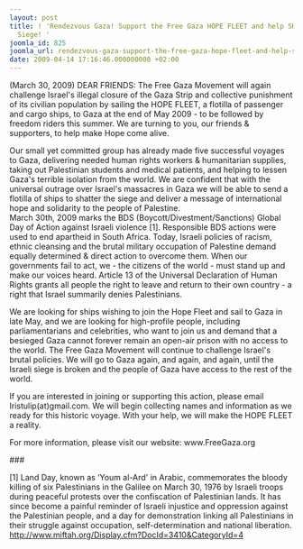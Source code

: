 ```yaml
---
layout: post
title: ! 'Rendezvous Gaza! Support the Free Gaza HOPE FLEET and help SHATTER the Israeli
  Siege! '
joomla_id: 825
joomla_url: rendezvous-gaza-support-the-free-gaza-hope-fleet-and-help-shatter-the-israeli-siege-
date: 2009-04-14 17:16:46.000000000 +02:00
---
```

<p>(March 30, 2009) DEAR FRIENDS: The Free Gaza Movement will again challenge Israel's illegal closure of the Gaza Strip and collective punishment of its civilian population by sailing the HOPE FLEET, a flotilla of passenger and cargo ships, to Gaza at the end of May 2009 - to be followed by freedom riders this summer. We are turning to you, our friends & supporters, to help make Hope come alive.</p>

<p>Our small yet committed group has already made five successful voyages to Gaza, delivering needed human rights workers & humanitarian supplies, taking out Palestinian students and medical patients, and helping to lessen Gaza's terrible isolation from the world. We are confident that with the universal outrage over Israel's massacres in Gaza we will be able to send a flotilla of ships to shatter the siege and deliver a message of international hope and solidarity to the people of Palestine. <br />March 30th, 2009 marks the BDS (Boycott/Divestment/Sanctions) Global Day of Action against Israeli violence [1]. Responsible BDS actions were used to end apartheid in South Africa. Today, Israeli policies of racism, ethnic cleansing and the brutal military occupation of Palestine demand equally determined & direct action to overcome them. When our governments fail to act, we - the citizens of the world - must stand up and make our voices heard. Article 13 of the Universal Declaration of Human Rights grants all people the right to leave and return to their own country - a right that Israel summarily denies Palestinians.</p>
<p>We are looking for ships wishing to join the Hope Fleet and sail to Gaza in late May, and we are looking for high-profile people, including parliamentarians and celebrities, who want to join us and demand that a besieged Gaza cannot forever remain an open-air prison with no access to the world. The Free Gaza Movement will continue to challenge Israel's brutal policies. We will go to Gaza again, and again, and again, until the Israeli siege is broken and the people of Gaza have access to the rest of the world.</p>
<p>If you are interested in joining or supporting this action, please email Iristulip(at)gmail.com. We will begin collecting names and information as we ready for this historic voyage. With your help, we will make the HOPE FLEET a reality.</p>
<p>For more information, please visit our website: www.FreeGaza.org</p>
<p>###</p>
<p>[1] Land Day, known as ‘Youm al-Ard' in Arabic, commemorates the bloody killing of six Palestinians in the Galilee on March 30, 1976 by Israeli troops during peaceful protests over the confiscation of Palestinian lands. It has since become a painful reminder of Israeli injustice and oppression against the Palestinian people, and a day for demonstration linking all Palestinians in their struggle against occupation, self-determination and national liberation. <a href="http://www.miftah.org/Display.cfm?DocId=3410&CategoryId=4">http://www.miftah.org/Display.cfm?DocId=3410&CategoryId=4</a></p>
<p> </p>

